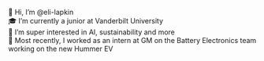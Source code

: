 👋 Hi, I’m @eli-lapkin
<br>
🎓 I’m currently a junior at Vanderbilt University
<br>
🤖 I’m super interested in AI, sustainability and more
<br>
🔋 Most recently, I worked as an intern at GM on the Battery Electronics team working on the new Hummer EV

<!---
eli-lapkin/eli-lapkin is a ✨ special ✨ repository because its `README.md` (this file) appears on your GitHub profile.
You can click the Preview link to take a look at your changes.
--->
